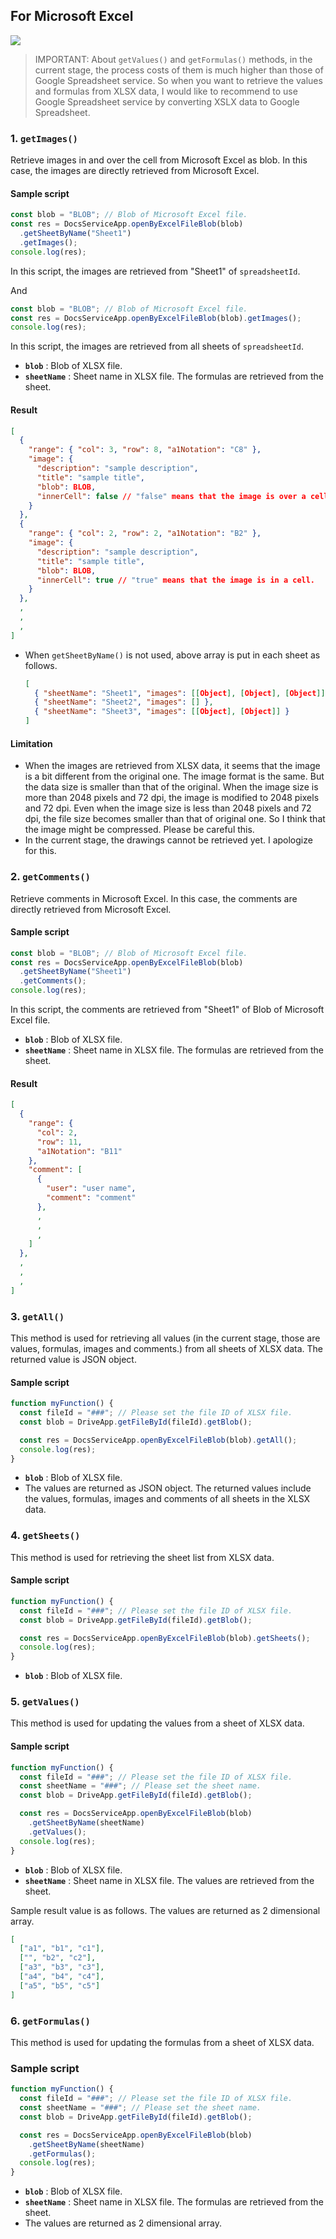 
## For Microsoft Excel

![](images/fig3.png)

> IMPORTANT: About `getValues()` and `getFormulas()` methods, in the current stage, the process costs of them is much higher than those of Google Spreadsheet service. So when you want to retrieve the values and formulas from XLSX data, I would like to recommend to use Google Spreadsheet service by converting XSLX data to Google Spreadsheet.

### 1. `getImages()`

Retrieve images in and over the cell from Microsoft Excel as blob. In this case, the images are directly retrieved from Microsoft Excel.

#### Sample script

```javascript
const blob = "BLOB"; // Blob of Microsoft Excel file.
const res = DocsServiceApp.openByExcelFileBlob(blob)
  .getSheetByName("Sheet1")
  .getImages();
console.log(res);
```

In this script, the images are retrieved from "Sheet1" of `spreadsheetId`.

And

```javascript
const blob = "BLOB"; // Blob of Microsoft Excel file.
const res = DocsServiceApp.openByExcelFileBlob(blob).getImages();
console.log(res);
```

In this script, the images are retrieved from all sheets of `spreadsheetId`.

- **`blob`** : Blob of XLSX file.
- **`sheetName`** : Sheet name in XLSX file. The formulas are retrieved from the sheet.

#### Result

```json
[
  {
    "range": { "col": 3, "row": 8, "a1Notation": "C8" },
    "image": {
      "description": "sample description",
      "title": "sample title",
      "blob": BLOB,
      "innerCell": false // "false" means that the image is over a cell.
    }
  },
  {
    "range": { "col": 2, "row": 2, "a1Notation": "B2" },
    "image": {
      "description": "sample description",
      "title": "sample title",
      "blob": BLOB,
      "innerCell": true // "true" means that the image is in a cell.
    }
  },
  ,
  ,
  ,
]
```

- When `getSheetByName()` is not used, above array is put in each sheet as follows.

  ```json
  [
    { "sheetName": "Sheet1", "images": [[Object], [Object], [Object]] },
    { "sheetName": "Sheet2", "images": [] },
    { "sheetName": "Sheet3", "images": [[Object], [Object]] }
  ]
  ```

#### Limitation

- When the images are retrieved from XLSX data, it seems that the image is a bit different from the original one. The image format is the same. But the data size is smaller than that of the original. When the image size is more than 2048 pixels and 72 dpi, the image is modified to 2048 pixels and 72 dpi. Even when the image size is less than 2048 pixels and 72 dpi, the file size becomes smaller than that of original one. So I think that the image might be compressed. Please be careful this.
- In the current stage, the drawings cannot be retrieved yet. I apologize for this.

### 2. `getComments()`

Retrieve comments in Microsoft Excel. In this case, the comments are directly retrieved from Microsoft Excel.

#### Sample script

```javascript
const blob = "BLOB"; // Blob of Microsoft Excel file.
const res = DocsServiceApp.openByExcelFileBlob(blob)
  .getSheetByName("Sheet1")
  .getComments();
console.log(res);
```

In this script, the comments are retrieved from "Sheet1" of Blob of Microsoft Excel file.

- **`blob`** : Blob of XLSX file.
- **`sheetName`** : Sheet name in XLSX file. The formulas are retrieved from the sheet.

#### Result

```json
[
  {
    "range": {
      "col": 2,
      "row": 11,
      "a1Notation": "B11"
    },
    "comment": [
      {
        "user": "user name",
        "comment": "comment"
      },
      ,
      ,
      ,
    ]
  },
  ,
  ,
  ,
]
```

### 3. `getAll()`

This method is used for retrieving all values (in the current stage, those are values, formulas, images and comments.) from all sheets of XLSX data. The returned value is JSON object.

#### Sample script

```javascript
function myFunction() {
  const fileId = "###"; // Please set the file ID of XLSX file.
  const blob = DriveApp.getFileById(fileId).getBlob();

  const res = DocsServiceApp.openByExcelFileBlob(blob).getAll();
  console.log(res);
}
```

- **`blob`** : Blob of XLSX file.
- The values are returned as JSON object. The returned values include the values, formulas, images and comments of all sheets in the XLSX data.

### 4. `getSheets()`

This method is used for retrieving the sheet list from XLSX data.

#### Sample script

```javascript
function myFunction() {
  const fileId = "###"; // Please set the file ID of XLSX file.
  const blob = DriveApp.getFileById(fileId).getBlob();

  const res = DocsServiceApp.openByExcelFileBlob(blob).getSheets();
  console.log(res);
}
```

- **`blob`** : Blob of XLSX file.

### 5. `getValues()`

This method is used for updating the values from a sheet of XLSX data.

#### Sample script

```javascript
function myFunction() {
  const fileId = "###"; // Please set the file ID of XLSX file.
  const sheetName = "###"; // Please set the sheet name.
  const blob = DriveApp.getFileById(fileId).getBlob();

  const res = DocsServiceApp.openByExcelFileBlob(blob)
    .getSheetByName(sheetName)
    .getValues();
  console.log(res);
}
```

- **`blob`** : Blob of XLSX file.
- **`sheetName`** : Sheet name in XLSX file. The values are retrieved from the sheet.

Sample result value is as follows. The values are returned as 2 dimensional array.

```json
[
  ["a1", "b1", "c1"],
  ["", "b2", "c2"],
  ["a3", "b3", "c3"],
  ["a4", "b4", "c4"],
  ["a5", "b5", "c5"]
]
```

<a name="getformulas"></a>

### 6. `getFormulas()`

This method is used for updating the formulas from a sheet of XLSX data.

### Sample script

```javascript
function myFunction() {
  const fileId = "###"; // Please set the file ID of XLSX file.
  const sheetName = "###"; // Please set the sheet name.
  const blob = DriveApp.getFileById(fileId).getBlob();

  const res = DocsServiceApp.openByExcelFileBlob(blob)
    .getSheetByName(sheetName)
    .getFormulas();
  console.log(res);
}
```

- **`blob`** : Blob of XLSX file.
- **`sheetName`** : Sheet name in XLSX file. The formulas are retrieved from the sheet.
- The values are returned as 2 dimensional array.
